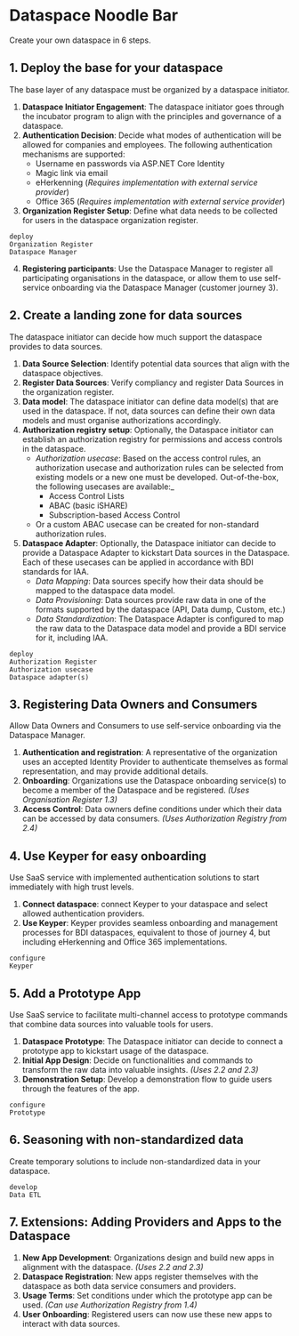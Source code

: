 # Dataspace Noodle Bar
Create your own dataspace in 6 steps.

## 1. Deploy the base for your dataspace
The base layer of any dataspace must be organized by a dataspace initiator.

1. **Dataspace Initiator Engagement**: The dataspace initiator goes through the incubator program to align with the principles and governance of a dataspace.
2. **Authentication Decision**: Decide what modes of authentication will be allowed for companies and employees. The following authentication mechanisms are supported:
   - Username en passwords via ASP.NET Core Identity
   - Magic link via email
   - eHerkenning (_Requires implementation with external service provider_)
   - Office 365 (_Requires implementation with external service provider_)
4. **Organization Register Setup**: Define what data needs to be collected for users in the dataspace organization register.  
```
deploy
Organization Register
Dataspace Manager
```
4. **Registering participants**: Use the Dataspace Manager to register all participating organisations in the dataspace, or allow them to use self-service onboarding via the Dataspace Manager (customer journey 3).

## 2. Create a landing zone for data sources

The dataspace initiator can decide how much support the dataspace provides to data sources.
1. **Data Source Selection**: Identify potential data sources that align with the dataspace objectives.
2. **Register Data Sources**: Verify compliancy and register Data Sources in the organization register.
3. **Data model**: The dataspace initiator can define data model(s) that are used in the dataspace. If not, data sources can define their own data models and must organise authorizations accordingly.
4. **Authorization registry setup**: Optionally, the Dataspace initiator can establish an authorization registry for permissions and access controls in the dataspace.
   - _Authorization usecase_: Based on the access control rules, an authorization usecase and authorization rules can be selected from existing models or a new one must be developed. Out-of-the-box, the following usecases are available:_
     - Access Control Lists
     - ABAC (basic iSHARE)
     - Subscription-based Access Control  
   - Or a custom ABAC usecase can be created for non-standard authorization rules.
5. **Dataspace Adapter**: Optionally, the Dataspace initiator can decide to provide a Dataspace Adapter to kickstart Data sources in the Dataspace. Each of these usecases can be applied in accordance with BDI standards for IAA.
    - _Data Mapping_: Data sources specify how their data should be mapped to the dataspace data model.
    - _Data Provisioning_: Data sources provide raw data in one of the formats supported by the dataspace (API, Data dump, Custom, etc.)
    - _Data Standardization_: The Dataspace Adapter is configured to map the raw data to the Dataspace data model and provide a BDI service for it, including IAA.

```
deploy 
Authorization Register
Authorization usecase
Dataspace adapter(s)
```  

## 3. Registering Data Owners and Consumers
Allow Data Owners and Consumers to use self-service onboarding via the Dataspace Manager.
1. **Authentication and registration**: A representative of the organization uses an accepted Identity Provider to authenticate themselves as formal representation, and may provide additional details.
2. **Onboarding**: Organizations use the Dataspace onboarding service(s) to become a member of the Dataspace and be registered. _(Uses Organisation Register 1.3)_
3. **Access Control**: Data owners define conditions under which their data can be accessed by data consumers. _(Uses Authorization Registry from 2.4)_

## 4. Use Keyper for easy onboarding  
Use SaaS service with implemented authentication solutions to start immediately with high trust levels.
1. **Connect dataspace**: connect Keyper to your dataspace and select allowed authentication providers.
2. **Use Keyper**: Keyper provides seamless onboarding and management processes for BDI dataspaces, equivalent to those of journey 4, but including eHerkenning and Office 365 implementations.

```
configure 
Keyper
``` 

## 5. Add a Prototype App
Use SaaS service to facilitate multi-channel access to prototype commands that combine data sources into valuable tools for users.
1. **Dataspace Prototype**: The Dataspace initiator can decide to connect a prototype app to kickstart usage of the dataspace.
2. **Initial App Design**: Decide on functionalities and commands to transform the raw data into valuable insights. _(Uses 2.2 and 2.3)_
3. **Demonstration Setup**: Develop a demonstration flow to guide users through the features of the app.

```
configure 
Prototype
``` 
## 6. Seasoning with non-standardized data
Create temporary solutions to include non-standardized data in your dataspace.

```
develop 
Data ETL
``` 

## 7. Extensions: Adding Providers and Apps to the Dataspace

1. **New App Development**: Organizations design and build new apps in alignment with the dataspace. _(Uses 2.2 and 2.3)_
2. **Dataspace Registration**: New apps register themselves with the dataspace as both data service consumers and providers.
3. **Usage Terms**: Set conditions under which the prototype app can be used. _(Can use Authorization Registry from 1.4)_
4. **User Onboarding**: Registered users can now use these new apps to interact with data sources.


